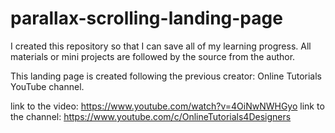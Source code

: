 # parallax-scrolling-landing-page
I created this repository so that I can save all of my learning progress. All materials or mini projects are followed by the source from the author.

This landing page is created following the previous creator: Online Tutorials YouTube channel.

link to the video: https://www.youtube.com/watch?v=4OiNwNWHGyo
link to the channel: https://www.youtube.com/c/OnlineTutorials4Designers
